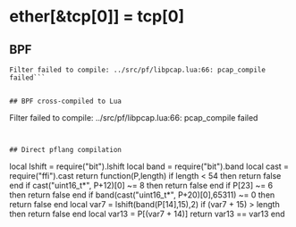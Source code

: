 # ether[&tcp[0]] = tcp[0]


## BPF

```
Filter failed to compile: ../src/pf/libpcap.lua:66: pcap_compile failed```


## BPF cross-compiled to Lua

```
Filter failed to compile: ../src/pf/libpcap.lua:66: pcap_compile failed
```


## Direct pflang compilation

```
local lshift = require("bit").lshift
local band = require("bit").band
local cast = require("ffi").cast
return function(P,length)
   if length < 54 then return false end
   if cast("uint16_t*", P+12)[0] ~= 8 then return false end
   if P[23] ~= 6 then return false end
   if band(cast("uint16_t*", P+20)[0],65311) ~= 0 then return false end
   local var7 = lshift(band(P[14],15),2)
   if (var7 + 15) > length then return false end
   local var13 = P[(var7 + 14)]
   return var13 == var13
end

```

